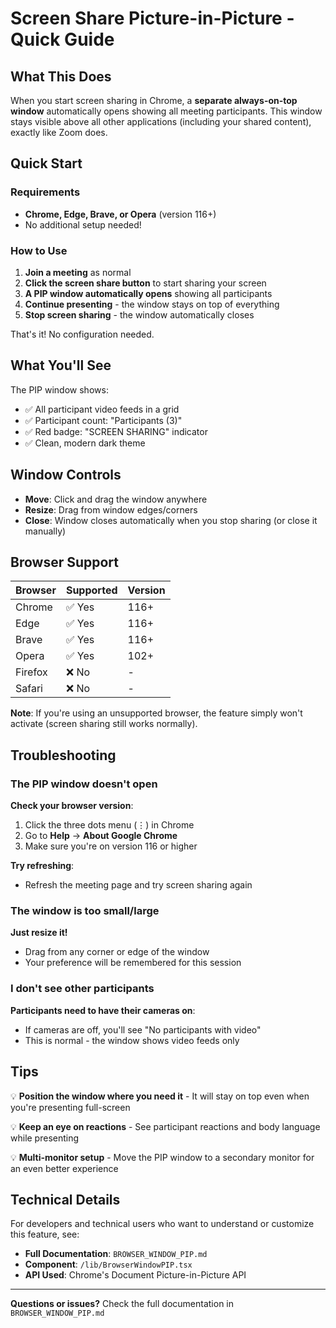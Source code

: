 # Screen Share Picture-in-Picture - Quick Guide

## What This Does

When you start screen sharing in Chrome, a **separate always-on-top window** automatically opens showing all meeting participants. This window stays visible above all other applications (including your shared content), exactly like Zoom does.

## Quick Start

### Requirements
- **Chrome, Edge, Brave, or Opera** (version 116+)
- No additional setup needed!

### How to Use

1. **Join a meeting** as normal
2. **Click the screen share button** to start sharing your screen
3. **A PIP window automatically opens** showing all participants
4. **Continue presenting** - the window stays on top of everything
5. **Stop screen sharing** - the window automatically closes

That's it! No configuration needed.

## What You'll See

The PIP window shows:
- ✅ All participant video feeds in a grid
- ✅ Participant count: "Participants (3)"
- ✅ Red badge: "SCREEN SHARING" indicator
- ✅ Clean, modern dark theme

## Window Controls

- **Move**: Click and drag the window anywhere
- **Resize**: Drag from window edges/corners
- **Close**: Window closes automatically when you stop sharing (or close it manually)

## Browser Support

| Browser | Supported | Version |
|---------|-----------|---------|
| Chrome | ✅ Yes | 116+ |
| Edge | ✅ Yes | 116+ |
| Brave | ✅ Yes | 116+ |
| Opera | ✅ Yes | 102+ |
| Firefox | ❌ No | - |
| Safari | ❌ No | - |

**Note**: If you're using an unsupported browser, the feature simply won't activate (screen sharing still works normally).

## Troubleshooting

### The PIP window doesn't open

**Check your browser version**:
1. Click the three dots menu (⋮) in Chrome
2. Go to **Help** → **About Google Chrome**
3. Make sure you're on version 116 or higher

**Try refreshing**:
- Refresh the meeting page and try screen sharing again

### The window is too small/large

**Just resize it!**
- Drag from any corner or edge of the window
- Your preference will be remembered for this session

### I don't see other participants

**Participants need to have their cameras on**:
- If cameras are off, you'll see "No participants with video"
- This is normal - the window shows video feeds only

## Tips

💡 **Position the window where you need it** - It will stay on top even when you're presenting full-screen

💡 **Keep an eye on reactions** - See participant reactions and body language while presenting

💡 **Multi-monitor setup** - Move the PIP window to a secondary monitor for an even better experience

## Technical Details

For developers and technical users who want to understand or customize this feature, see:
- **Full Documentation**: `BROWSER_WINDOW_PIP.md`
- **Component**: `/lib/BrowserWindowPIP.tsx`
- **API Used**: Chrome's Document Picture-in-Picture API

---

**Questions or issues?** Check the full documentation in `BROWSER_WINDOW_PIP.md`

